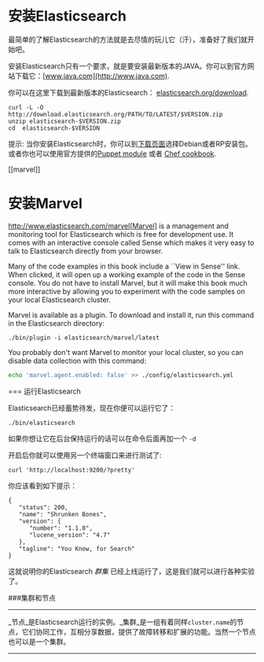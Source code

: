 # 安装Elasticsearch

最简单的了解Elasticsearch的方法就是去尽情的玩儿它（汗），准备好了我们就开始吧。

安装Elasticsearch只有一个要求，就是要安装最新版本的JAVA。你可以到官方网站下载它：[www.java.com](http://www.java.com).

你可以在这里下载到最新版本的Elasticsearch：
[elasticsearch.org/download](http://www.elasticsearch.org/download/).

```
curl -L -O http://download.elasticsearch.org/PATH/TO/LATEST/$VERSION.zip
unzip elasticsearch-$VERSION.zip
cd  elasticsearch-$VERSION
```

提示: 当你安装Elasticsearch时，你可以到[下载页面](http://www.elasticsearch.org/downloads)选择Debian或者RP安装包。或者你也可以使用官方提供的[Puppet module](https://github.com/elasticsearch/puppet-elasticsearch) 或者 [Chef cookbook](https://github.com/elasticsearch/cookbook-elasticsearch).

[[marvel]]

# 安装Marvel

http://www.elasticsearch.com/marvel[Marvel] is a management and monitoring
tool for Elasticsearch which is free for development use. It comes with an
interactive console called Sense which makes it very easy to talk to
Elasticsearch directly from your browser.

Many of the code examples in this book include a ``View in Sense'' link. When
clicked, it will open up a working example of the code in the Sense console.
You do not have to install Marvel, but it will make this book much more
interactive by allowing you to  experiment with the code samples on your local
Elasticsearch cluster.

Marvel is available as a plugin. To download and install it, run this command
in the Elasticsearch directory:

```
./bin/plugin -i elasticsearch/marvel/latest
```

You probably don't want Marvel to monitor your local cluster, so you can
disable data collection with this command:

```sh
echo 'marvel.agent.enabled: false' >> ./config/elasticsearch.yml
```

=== 运行Elasticsearch

Elasticsearch已经蓄势待发，现在你便可以运行它了：

```
./bin/elasticsearch
```
如果你想让它在后台保持运行的话可以在命令后面再加一个 `-d`

开启后你就可以使用另一个终端窗口来进行测试了:

```
curl 'http://localhost:9200/?pretty'
```


你应该看到如下提示：

```
{
   "status": 200,
   "name": "Shrunken Bones",
   "version": {
      "number": "1.1.0",
      "lucene_version": "4.7"
   },
   "tagline": "You Know, for Search"
}
```

这就说明你的Elasticsearch _群集_ 已经上线运行了，这是我们就可以进行各种实验了。


###集群和节点
****
_节点_是Elasticsearch运行的实例。_集群_是一组有着同样`cluster.name`的节点，它们协同工作，互相分享数据，提供了故障转移和扩展的功能。当然一个节点也可以是一个集群。

****
